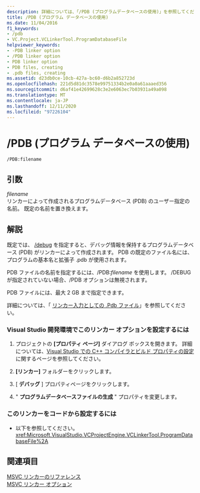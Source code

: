 ```yaml
---
description: 詳細については、「/PDB (プログラムデータベースの使用)」を参照してください。
title: /PDB (プログラム データベースの使用)
ms.date: 11/04/2016
f1_keywords:
- /pdb
- VC.Project.VCLinkerTool.ProgramDatabaseFile
helpviewer_keywords:
- -PDB linker option
- /PDB linker option
- PDB linker option
- PDB files, creating
- .pdb files, creating
ms.assetid: d23db0ce-10cb-427a-bc60-d6b2a852723d
ms.openlocfilehash: 221d5d81dc3578e99751334b2e0a0a61aaaed356
ms.sourcegitcommit: d6af41e42699628c3e2e6063ec7b03931a49a098
ms.translationtype: MT
ms.contentlocale: ja-JP
ms.lasthandoff: 12/11/2020
ms.locfileid: "97226104"
---
```

# <a name="pdb-use-program-database"></a>/PDB (プログラム データベースの使用)

```
/PDB:filename
```

## <a name="arguments"></a>引数

*filename*<br/>
リンカーによって作成されるプログラムデータベース (PDB) のユーザー指定の名前。 既定の名前を置き換えます。

## <a name="remarks"></a>解説

既定では、 [/debug](debug-generate-debug-info.md) を指定すると、デバッグ情報を保持するプログラムデータベース (PDB) がリンカーによって作成されます。 PDB の既定のファイル名には、プログラムの基本名と拡張子 .pdb が使用されます。

PDB ファイルの名前を指定するには、/PDB:*filename* を使用します。 /DEBUG が指定されていない場合、/PDB オプションは無視されます。

PDB ファイルには、最大 2 GB まで指定できます。

詳細については、「 [リンカー入力としての .Pdb ファイル](dot-pdb-files-as-linker-input.md)」を参照してください。

### <a name="to-set-this-linker-option-in-the-visual-studio-development-environment"></a>Visual Studio 開発環境でこのリンカー オプションを設定するには

1. プロジェクトの **[プロパティ ページ]** ダイアログ ボックスを開きます。 詳細については、[Visual Studio での C++ コンパイラとビルド プロパティの設定](../working-with-project-properties.md)に関するページを参照してください。

1. **[リンカー]** フォルダーをクリックします。

1. [ **デバッグ** ] プロパティページをクリックします。

1. " **プログラムデータベースファイルの生成** " プロパティを変更します。

### <a name="to-set-this-linker-option-programmatically"></a>このリンカーをコードから設定するには

- 以下を参照してください。<xref:Microsoft.VisualStudio.VCProjectEngine.VCLinkerTool.ProgramDatabaseFile%2A>

## <a name="see-also"></a>関連項目

[MSVC リンカーのリファレンス](linking.md)<br/>
[MSVC リンカー オプション](linker-options.md)
